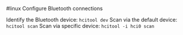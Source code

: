 #linux 
Configure Bluetooth connections

Identify the Bluetooth device:   `hcitool dev`
Scan via the default device:  `hcitool scan`
Scan via specific device:   `hcitool -i hci0 scan`